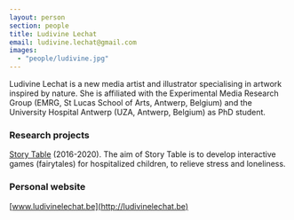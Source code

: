 ```yaml
---
layout: person
section: people
title: Ludivine Lechat
email: ludivine.lechat@gmail.com
images: 
  - "people/ludivine.jpg"
---
```

Ludivine Lechat is a new media artist and illustrator specialising in artwork inspired by nature. She is affiliated with the Experimental Media Research Group (EMRG, St Lucas School of Arts, Antwerp, Belgium) and the University Hospital Antwerp (UZA, Antwerp, Belgium) as PhD student.

<h3>Research projects</h3>

<div class="box"><a href="../projects/story-table" class="tag-project">Story Table</a> (2016-2020). The aim of Story Table is to develop interactive games (fairytales) for hospitalized children, to relieve stress and loneliness.</div>

<h3>Personal website</h3>

[www.ludivinelechat.be](http://ludivinelechat.be)